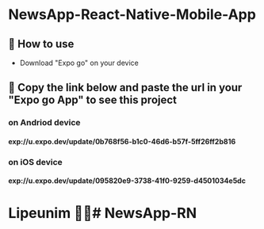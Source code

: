 # NewsApp-React-Native-Mobile-App

## 📝 How to use

- Download "Expo go" on your device

## 🚀 Copy the link below and paste the url in your "Expo go App" to see this project

### on Andriod device

#### exp://u.expo.dev/update/0b768f56-b1c0-46d6-b57f-5ff26ff2b816

### on iOS device

#### exp://u.expo.dev/update/095820e9-3738-41f0-9259-d4501034e5dc

# Lipeunim 🚀🚀# NewsApp-RN
